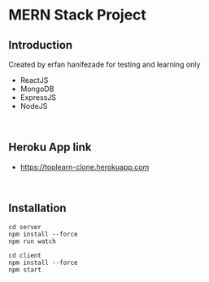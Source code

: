# MERN Stack Project

## Introduction
Created by erfan hanifezade for testing and learning only
- ReactJS
- MongoDB
- ExpressJS
- NodeJS

<br>

## Heroku App link
- https://toplearn-clone.herokuapp.com

<br>

## Installation
```
cd server
npm install --force
npm run watch

cd client
npm install --force
npm start
```
